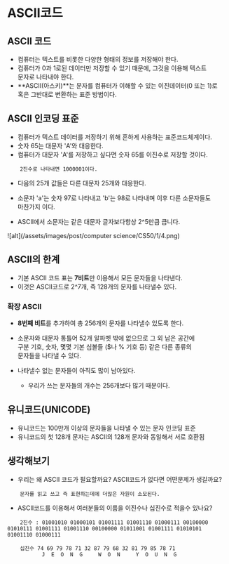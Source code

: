 ASCII코드
==========

## ASCII 코드

* 컴퓨터는 텍스트를 비롯한 다양한 형태의 정보를 저장해야 한다.
* 컴퓨터가 0과 1로된 데이터만 저장할 수 있기 때문에, 그것을 이용해 텍스트  
  문자로 나타내야 한다.
* **ASCII(아스키)**는 문자를 컴퓨터가 이해할 수 있는 이진데이터(0 또는 1)로  
  혹은 그반대로 변환하는 표준 방법이다.

## ASCII 인코딩 표준

* 컴퓨터가 텍스트 데이터를 저장하기 위해 흔하게 사용하는 표준코드체계이다.
* 숫자 65는 대문자 'A'와 대응한다. 
* 컴퓨터가 대문자 'A'를 저장하고 싶다면 숫자 65를 이진수로 저장할 것이다.

```
    2진수로 나타내면 1000001이다.
```

* 다음의 25개 값들은 다른 대문자 25개와 대응한다.
* 소문자 'a'는 숫자 97로 나타내고 'b'는 98로 나타내며 이후 다른 소문자들도  
  마찬가지 이다.

* ASCII에서 소문자는 같은 대문자 글자보다항상 2^5만큼 큽니다.

![alt](/assets/images/post/computer science/CS50/1/4.png)

## ASCII의 한계

* 기본 ASCII 코드 표는 **7비트**만 이용해서 모든 문자들을 나타낸다.
* 이것은 ASCII코드로 2^7개, 즉 128개의 문자를 나타낼수 있다.

### 확장 ASCII

* **8번째 비트**를 추가하여 총 256개의 문자를 나타낼수 있도록 한다.
* 소문자와 대문자 통틀어 52개 알파벳 밖에 없으므로 그 외 남은 공간에  
  구분 기호, 숫자, 몇몇 기본 심볼들 ($나 % 기호 등) 같은 다른 종류의    
  문자들을 나타낼 수 있다.

* 나타낼수 없는 문자들이 아직도 많이 남아있다. 
    * 우리가 쓰는 문자들의 개수는 256개보다 많기 때문이다.

## 유니코드(UNICODE)
* 유니코드는 100만개 이상의 문자들을 나타낼 수 있는 문자 인코딩 표준
* 유니코드의 첫 128개 문자는 ASCII의 128개 문자와 동일해서 서로 호환됨

## 생각해보기

* 우리는 왜 ASCII 코드가 필요할까요? ASCII코드가 없다면 어떤문제가 생길까요?

```
    문자를 읽고 쓰고 즉 표현하는데에 더많은 자원이 소모된다.
```

* ASCII코드를 이용해서 여러분들의 이름을 이진수나 십진수로 적을수 있나요?

```
    2진수 : 01001010 01000101 01001111 01001110 01000111 00100000 01010111 01001111 01001110 00100000 01011001 01001111 01010101 01001110 01000111 

    십진수 74 69 79 78 71 32 87 79 68 32 81 79 85 78 71
           J  E  O  N  G     W  O  N     Y  O  U  N  G
```
